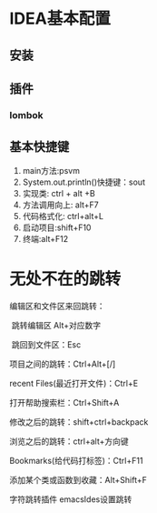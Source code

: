 # IDEA基本配置

## 安装

##  插件

### lombok



## 基本快捷键
1. main方法:psvm
2. System.out.println()快捷键：sout
3. 实现类: ctrl + alt +B
4. 方法调用向上: alt+F7
5. 代码格式化: ctrl+alt+L
6. 启动项目:shift+F10
7. 终端:alt+F12

# 无处不在的跳转

编辑区和文件区来回跳转：

​        跳转编辑区   Alt+对应数字

​        跳回到文件区：Esc

项目之间的跳转：Ctrl+Alt+[/]

recent Files(最近打开文件)：Ctrl+E

打开帮助搜索栏：Ctrl+Shift+A

修改之后的跳转：shift+ctrl+backpack 

浏览之后的跳转：ctrl+alt+方向键 

Bookmarks(给代码打标签)：Ctrl+F11

添加某个类或函数到收藏：Alt+Shift+F

字符跳转插件	emacsIdes设置跳转







